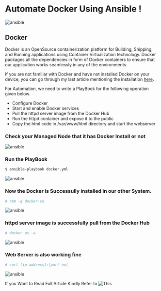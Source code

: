 # Automate Docker Using Ansible !

![ansible](https://github.com/mrsarthak001/Automation-using-Ansible-/blob/master/doc/docker5.gif)

## Docker
Docker is an OpenSource containerization platform for Building, Shipping, and Running applications using Container Virtualization technology. Docker packages all the dependencies in form of Docker containers to ensure that our application works seamlessly in any of the environments.

If you are not familiar with Docker and have not installed Docker on your device, you can go through my last article mentioning the installation  [here](https://hashnode.com/post/get-started-with-docker-ckhud2v3p01pyses11ply63rn).

For Automation, we need to write a PlayBook for the following operation given below.

* Configure Docker
* Start and enable Docker services
* Pull the httpd server image from the Docker Hub
* Run the httpd container and expose it to the public
* Copy the html code in /var/www/html directory and start the webserver

### Check your Managed Node that it has Docker Install or not

![ansible](https://github.com/mrsarthak001/Automation-using-Ansible-/blob/master/doc/docker1.jfif)

### Run the PlayBook

```sh
$ ansible-playbook docker.yml
```

![ansible](https://github.com/mrsarthak001/Automation-using-Ansible-/blob/master/doc/docker2.jfif)

### Now the Docker is Successully installed in our other System.


```sh
# rpm -q docker-ce
```

![ansible](https://github.com/mrsarthak001/Automation-using-Ansible-/blob/master/doc/docker6.jfif)


### httpd server image is successfully pull from the Docker Hub


```sh
# docker ps -a
```

![ansible](https://github.com/mrsarthak001/Automation-using-Ansible-/blob/master/doc/docker3.jfif)

### Web Server is also working fine
```sh
# curl [ip address]:[port no]
```


![ansible](https://github.com/mrsarthak001/Automation-using-Ansible-/blob/master/doc/docker4.jfif)


If you Want to Read Full Article Kindly Refer to ![This](https://www.linkedin.com/pulse/automate-docker-ansible-sarthak-jain/)
